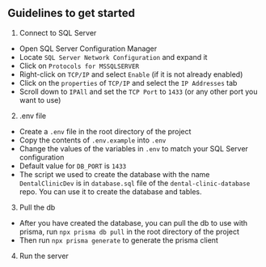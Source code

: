 ## Guidelines to get started

1. Connect to SQL Server

- Open SQL Server Configuration Manager
- Locate `SQL Server Network Configuration` and expand it
- Click on `Protocols for MSSQLSERVER`
- Right-click on `TCP/IP` and select `Enable` (if it is not already enabled)
- Click on the `properties` of `TCP/IP` and select the `IP Addresses` tab
- Scroll down to `IPAll` and set the `TCP Port` to `1433` (or any other port you want to use)

2. .env file

- Create a `.env` file in the root directory of the project
- Copy the contents of `.env.example` into `.env`
- Change the values of the variables in `.env` to match your SQL Server configuration
- Default value for `DB_PORT` is `1433`
- The script we used to create the database with the name `DentalClinicDev` is in `database.sql` file of the `dental-clinic-database` repo. You can use it to create the database and tables.

3. Pull the db

- After you have created the database, you can pull the db to use with prisma, run `npx prisma db pull` in the root directory of the project
- Then run `npx prisma generate` to generate the prisma client

4. Run the server